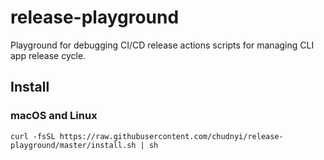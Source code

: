 # release-playground

Playground for debugging CI/CD release actions scripts for managing CLI app release cycle. 

## Install

### macOS and Linux

```shell
curl -fsSL https://raw.githubusercontent.com/chudnyi/release-playground/master/install.sh | sh
```
